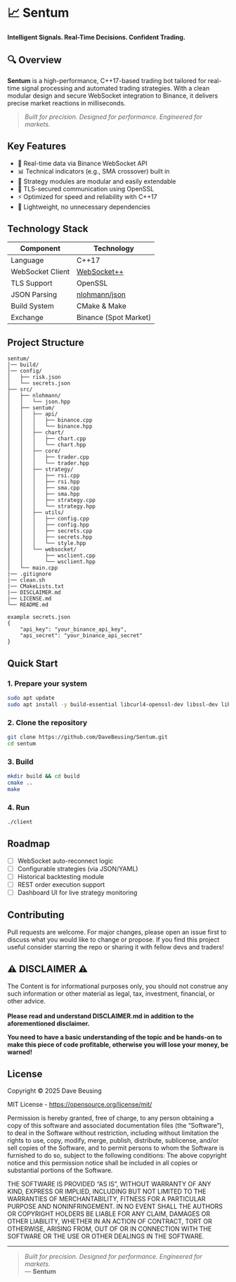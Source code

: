 # 📈 Sentum  
**Intelligent Signals. Real-Time Decisions. Confident Trading.**

## 🔍 Overview
**Sentum** is a high-performance, C++17-based trading bot tailored for real-time signal processing and automated trading strategies. With a clean modular design and secure WebSocket integration to Binance, it delivers precise market reactions in milliseconds.

> _Built for precision. Designed for performance. Engineered for markets._  

## Key Features
- 🔌 Real-time data via Binance WebSocket API
- 📊 Technical indicators (e.g., SMA crossover) built in
- 🧠 Strategy modules are modular and easily extendable
- 🔐 TLS-secured communication using OpenSSL
- ⚡ Optimized for speed and reliability with C++17
- 🧩 Lightweight, no unnecessary dependencies


## Technology Stack
| Component         | Technology                   |
|------------------|------------------------------|
| Language          | C++17                        |
| WebSocket Client  | [WebSocket++](https://github.com/zaphoyd/websocketpp) |
| TLS Support       | OpenSSL                      |
| JSON Parsing      | [nlohmann/json](https://github.com/nlohmann/json) |
| Build System      | CMake & Make                 |
| Exchange          | Binance (Spot Market)        |

## Project Structure
```
sentum/
│── build/
│── config/
│	├── risk.json
│	└── secrets.json
├── src/
│	├── nlohmann/
│	│	└── json.hpp
│	├── sentum/
│	│	├── api/
│	│	│	├── binance.cpp
│	│	│	└── binance.hpp
│	│	├── chart/
│	│	│	├── chart.cpp
│	│	│	└── chart.hpp
│	│	├── core/
│	│	│	├── trader.cpp
│	│	│	└── trader.hpp
│	│	├── strategy/
│	│	│	├── rsi.cpp
│	│	│	├── rsi.hpp
│	│	│	├── sma.cpp
│	│	│	├── sma.hpp
│	│	│	├── strategy.cpp
│	│	│	└── strategy.hpp
│	│	├── utils/
│	│	│	├── config.cpp
│	│	│	├── config.hpp
│	│	│	├── secrets.cpp
│	│	│	├── secrets.hpp
│	│	│	└── style.hpp
│	│	└── websocket/
│	│		├── wsclient.cpp
│	│		└── wsclient.hpp
│	└── main.cpp
|── .gitignore
|── clean.sh
|── CMakeLists.txt
|── DISCLAIMER.md
|── LICENSE.md
└── README.md

example secrets.json
{
	"api_key": "your_binance_api_key",
	"api_secret": "your_binance_api_secret"
}

```

## Quick Start
### 1. Prepare your system
```bash
sudo apt update
sudo apt install -y build-essential libcurl4-openssl-dev libssl-dev libboost-system-dev libasio-dev libssl-dev cmake git libwebsocketpp-dev
```
### 2. Clone the repository
```bash
git clone https://github.com/DaveBeusing/Sentum.git
cd sentum
```
### 3. Build
```bash
mkdir build && cd build
cmake ..
make
```
### 4. Run
```bash
./client
```

## Roadmap
- [ ] WebSocket auto-reconnect logic
- [ ] Configurable strategies (via JSON/YAML)
- [ ] Historical backtesting module
- [ ] REST order execution support
- [ ] Dashboard UI for live strategy monitoring

## Contributing
Pull requests are welcome. For major changes, please open an issue first to discuss what you would like to change or propose.
If you find this project useful consider starring the repo or sharing it with fellow devs and traders!

## ⚠️ DISCLAIMER ⚠️
The Content is for informational purposes only, you should not construe any such information or other material as legal, tax, investment, financial, or other advice.
<br><br>
<b>Please read and understand DISCLAIMER.md in addition to the aforementioned disclaimer.</b>

<b>You need to have a basic understanding of the topic and be hands-on to make this piece of code profitable, otherwise you will lose your money, be warned!</b>

## License
Copyright ©️ 2025 Dave Beusing

MIT License - https://opensource.org/license/mit/

Permission is hereby granted, free of charge, to any person obtaining a copy
of this software and associated documentation files (the “Software”), to deal
in the Software without restriction, including without limitation the rights
to use, copy, modify, merge, publish, distribute, sublicense, and/or sell
copies of the Software, and to permit persons to whom the Software is furnished 
to do so, subject to the following conditions:
The above copyright notice and this permission notice shall be included in all 
copies or substantial portions of the Software.

THE SOFTWARE IS PROVIDED “AS IS”, WITHOUT WARRANTY OF ANY KIND, EXPRESS OR IMPLIED,
INCLUDING BUT NOT LIMITED TO THE WARRANTIES OF MERCHANTABILITY, FITNESS FOR A 
PARTICULAR PURPOSE AND NONINFRINGEMENT. IN NO EVENT SHALL THE AUTHORS OR COPYRIGHT 
HOLDERS BE LIABLE FOR ANY CLAIM, DAMAGES OR OTHER LIABILITY, WHETHER IN AN ACTION 
OF CONTRACT, TORT OR OTHERWISE, ARISING FROM, OUT OF OR IN CONNECTION WITH THE 
SOFTWARE OR THE USE OR OTHER DEALINGS IN THE SOFTWARE.


---

> _Built for precision. Designed for performance. Engineered for markets._  
> — **Sentum**